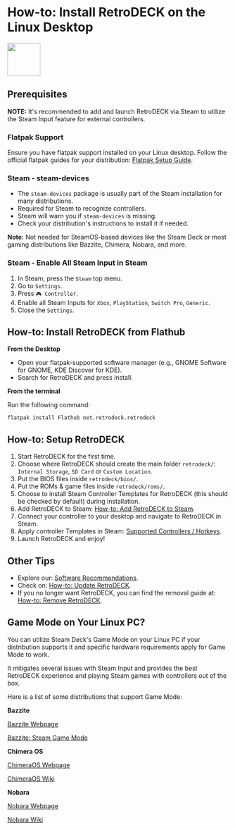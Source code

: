 # How-to: Install RetroDECK on the Linux Desktop

<img src="../../../wiki_icons/pixelitos/linux.png" width="75">

## Prerequisites

**NOTE:** It's recommended to add and launch RetroDECK via Steam to utilize the Steam Input feature for external controllers.

### Flatpak Support


Ensure you have flatpak support installed on your Linux desktop. Follow the official flatpak guides for your distribution: [Flatpak Setup Guide](https://flatpak.org/setup/).

### Steam - steam-devices

- The `steam-devices` package is usually part of the Steam installation for many distributions.
- Required for Steam to recognize controllers.
- Steam will warn you if `steam-devices` is missing.
- Check your distribution's instructions to install it if needed.

**Note:** Not needed for SteamOS-based devices like the Steam Deck or most gaming distributions like Bazzite, Chimera, Nobara, and more.

### Steam - Enable All Steam Input in Steam

1. In Steam, press the `Steam` top menu.
2. Go to `Settings`.
3. Press `🎮 Controller`.
4. Enable all Steam Inputs for `Xbox`, `PlayStation`, `Switch Pro`, `Generic`.
5. Close the `Settings`.

## How-to: Install RetroDECK from Flathub

**From the Desktop**

- Open your flatpak-supported software manager (e.g., GNOME Software for GNOME, KDE Discover for KDE).
- Search for RetroDECK and press install.

**From the terminal**

Run the following command:

`flatpak install Flathub net.retrodeck.retrodeck`

## How-to: Setup RetroDECK

1. Start RetroDECK for the first time.
2. Choose where RetroDECK should create the main folder `retrodeck/`: `Internal Storage`,  `SD Card` or `Custom Location`.
3. Put the BIOS files inside `retrodeck/bios/`.
4. Put the ROMs & game files inside `retrodeck/roms/`.
5. Choose to install Steam Controller Templates for RetroDECK (this should be checked by default) during installation.
6. Add RetroDECK to Steam: [How-to: Add RetroDECK to Steam](../../wiki_management/add-to-steam/add-to-steam.md).
7. Connect your controller to your desktop and navigate to RetroDECK in Steam.
8. Apply controller Templates in Steam: [Supported Controllers / Hotkeys](../../wiki_rd_controls/hotkeys-retrodeck.md).
9. Launch RetroDECK and enjoy!

## Other Tips

- Explore our: [Software Recommendations](../../wiki_management/software-recommendations/software-recommendations.md).
- Check on: [How-to: Update RetroDECK](../../wiki_management/retrodeck-update/retrodeck-update.md). 
- If you no longer want RetroDECK, you can find the removal guide at: [How-to: Remove RetroDECK](../../wiki_management/retrodeck-remove/retrodeck-remove.md). 

## Game Mode on Your Linux PC?

You can utilize Steam Deck's Game Mode on your Linux PC if your distribution supports it and specific hardware requirements apply for Game Mode to work. 

It mitigates several issues with Steam Input and provides the best RetroDECK experience and playing Steam games with controllers out of the box.

Here is a list of some distributions that support Game Mode:

**Bazzite**

[Bazzite Webpage](https://bazzite.gg/)

[Bazzite: Steam Game Mode](https://universal-blue.discourse.group/t/steam-gaming-mode-overview-for-handheld-htpc-images/)

**Chimera OS**

[ChimeraOS Webpage](https://chimeraos.org/)

[ChimeraOS Wiki](https://github.com/ChimeraOS/chimeraos/wiki)

**Nobara**

[Nobara Webpage](https://nobaraproject.org/download-nobara/)

[Nobara Wiki](https://wiki.nobaraproject.org)
